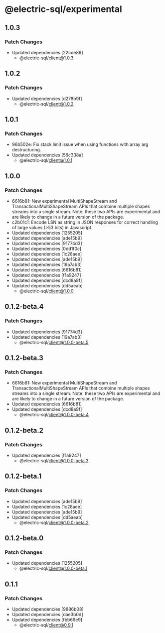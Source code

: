 # @electric-sql/experimental

## 1.0.3

### Patch Changes

- Updated dependencies [22cde89]
  - @electric-sql/client@1.0.3

## 1.0.2

### Patch Changes

- Updated dependencies [d278b9f]
  - @electric-sql/client@1.0.2

## 1.0.1

### Patch Changes

- 96b502e: Fix stack limit issue when using functions with array arg destructuring.
- Updated dependencies [56c338a]
  - @electric-sql/client@1.0.1

## 1.0.0

### Patch Changes

- 6616b81: New experimental MultiShapeStream and TransactionalMultiShapeStream APIs that combine multiple shapes streams into a single stream. Note: these two APIs are experimental and are likely to change in a future version of the package.
- c2b01c1: Encode LSN as string in JSON responses for correct handling of large values (>53 bits) in Javascript.
- Updated dependencies [1255205]
- Updated dependencies [ade15b9]
- Updated dependencies [91774d3]
- Updated dependencies [0dd1f0c]
- Updated dependencies [1c28aee]
- Updated dependencies [ade15b9]
- Updated dependencies [19a7ab3]
- Updated dependencies [6616b81]
- Updated dependencies [f1a9247]
- Updated dependencies [dcd8a9f]
- Updated dependencies [dd5aeab]
  - @electric-sql/client@1.0.0

## 0.1.2-beta.4

### Patch Changes

- Updated dependencies [91774d3]
- Updated dependencies [19a7ab3]
  - @electric-sql/client@1.0.0-beta.5

## 0.1.2-beta.3

### Patch Changes

- 6616b81: New experimental MultiShapeStream and TransactionalMultiShapeStream APIs that combine multiple shapes streams into a single stream. Note: these two APIs are experimental and are likely to change in a future version of the package.
- Updated dependencies [6616b81]
- Updated dependencies [dcd8a9f]
  - @electric-sql/client@1.0.0-beta.4

## 0.1.2-beta.2

### Patch Changes

- Updated dependencies [f1a9247]
  - @electric-sql/client@1.0.0-beta.3

## 0.1.2-beta.1

### Patch Changes

- Updated dependencies [ade15b9]
- Updated dependencies [1c28aee]
- Updated dependencies [ade15b9]
- Updated dependencies [dd5aeab]
  - @electric-sql/client@1.0.0-beta.2

## 0.1.2-beta.0

### Patch Changes

- Updated dependencies [1255205]
  - @electric-sql/client@1.0.0-beta.1

## 0.1.1

### Patch Changes

- Updated dependencies [9886b08]
- Updated dependencies [dae3b0d]
- Updated dependencies [fbb66e9]
  - @electric-sql/client@0.9.1
